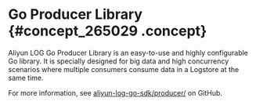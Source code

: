 # Go Producer Library {#concept_265029 .concept}

Aliyun LOG Go Producer Library is an easy-to-use and highly configurable Go library. It is specially designed for big data and high concurrency scenarios where multiple consumers consume data in a Logstore at the same time.

For more information, see [aliyun-log-go-sdk/producer/](https://github.com/aliyun/aliyun-log-go-sdk/tree/master/producer) on GitHub.

